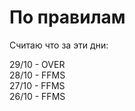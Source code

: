 # По правилам

Считаю что за эти дни:

29/10 - OVER<br>
28/10 - FFMS<br>
27/10 - FFMS<br>
26/10 - FFMS<br>

